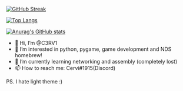 [![GitHub Streak](http://github-readme-streak-stats.herokuapp.com?user=C3RV1&theme=dark&hide_border=true)](https://git.io/streak-stats)


[![Top Langs](https://github-readme-stats.vercel.app/api/top-langs/?username=C3RV1&layout=compact&theme=dark&hide_border=1)](https://github.com/anuraghazra/github-readme-stats)


[![Anurag's GitHub stats](https://github-readme-stats.vercel.app/api?username=C3RV1&theme=dark)](https://github.com/anuraghazra/github-readme-stats)


- 👋 Hi, I’m @C3RV1
- 👀 I’m interested in python, pygame, game development and NDS homebrew!
- 🌱 I’m currently learning networking and assembly (completely lost)
- 📫 How to reach me: Cervi#1915(Discord)

PS. I hate light theme :)

<!---
C3RV1/C3RV1 is a ✨ special ✨ repository because its `README.md` (this file) appears on your GitHub profile.
You can click the Preview link to take a look at your changes.
--->
